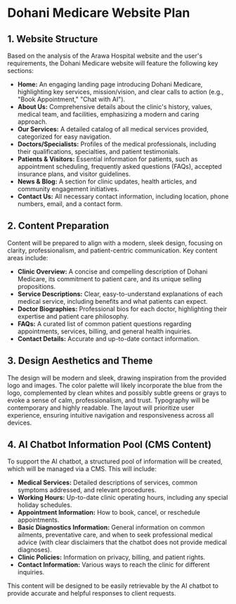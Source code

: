 # Dohani Medicare Website Plan

## 1. Website Structure

Based on the analysis of the Arawa Hospital website and the user's requirements, the Dohani Medicare website will feature the following key sections:

*   **Home:** An engaging landing page introducing Dohani Medicare, highlighting key services, mission/vision, and clear calls to action (e.g., "Book Appointment," "Chat with AI").
*   **About Us:** Comprehensive details about the clinic's history, values, medical team, and facilities, emphasizing a modern and caring approach.
*   **Our Services:** A detailed catalog of all medical services provided, categorized for easy navigation.
*   **Doctors/Specialists:** Profiles of the medical professionals, including their qualifications, specialties, and patient testimonials.
*   **Patients & Visitors:** Essential information for patients, such as appointment scheduling, frequently asked questions (FAQs), accepted insurance plans, and visitor guidelines.
*   **News & Blog:** A section for clinic updates, health articles, and community engagement initiatives.
*   **Contact Us:** All necessary contact information, including location, phone numbers, email, and a contact form.

## 2. Content Preparation

Content will be prepared to align with a modern, sleek design, focusing on clarity, professionalism, and patient-centric communication. Key content areas include:

*   **Clinic Overview:** A concise and compelling description of Dohani Medicare, its commitment to patient care, and its unique selling propositions.
*   **Service Descriptions:** Clear, easy-to-understand explanations of each medical service, including benefits and what patients can expect.
*   **Doctor Biographies:** Professional bios for each doctor, highlighting their expertise and patient care philosophy.
*   **FAQs:** A curated list of common patient questions regarding appointments, services, billing, and general health inquiries.
*   **Contact Details:** Accurate and up-to-date contact information.

## 3. Design Aesthetics and Theme

The design will be modern and sleek, drawing inspiration from the provided logo and images. The color palette will likely incorporate the blue from the logo, complemented by clean whites and possibly subtle greens or grays to evoke a sense of calm, professionalism, and trust. Typography will be contemporary and highly readable. The layout will prioritize user experience, ensuring intuitive navigation and responsiveness across all devices.

## 4. AI Chatbot Information Pool (CMS Content)

To support the AI chatbot, a structured pool of information will be created, which will be managed via a CMS. This will include:

*   **Medical Services:** Detailed descriptions of services, common symptoms addressed, and relevant procedures.
*   **Working Hours:** Up-to-date clinic operating hours, including any special holiday schedules.
*   **Appointment Information:** How to book, cancel, or reschedule appointments.
*   **Basic Diagnostics Information:** General information on common ailments, preventative care, and when to seek professional medical advice (with clear disclaimers that the chatbot does not provide medical diagnoses).
*   **Clinic Policies:** Information on privacy, billing, and patient rights.
*   **Contact Information:** Various ways to reach the clinic for different inquiries.

This content will be designed to be easily retrievable by the AI chatbot to provide accurate and helpful responses to client requests.
